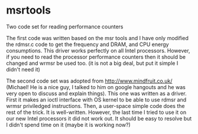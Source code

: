 # msrtools
Two code set for reading performance counters

The first code was written based on the msr tools and I have only modified the rdmsr.c code to get the frequency and DRAM, and CPU energy consumptions. This driver works perfectly on all Intel processors. However, if you need to read the processor performance counters then it should be changed and wrmsr be used too. (it is not a big deal, but put it simple I didn't need it)

The second code set was adopted from http://www.mindfruit.co.uk/ (Michael! He is a nice guy, I talked to him on google hangouts and he was very open to discuss and explain things). This one was written as a driver. First it makes an ioctl interface with OS kernel to be able to use rdmsr and wrmsr priviledged instructions. Then, a user-space simple code does the rest of the trick. It is well-written. However, the last time I tried to use it on our new Intel processors it did not work out. It should be easy to resolve but I didn't spend time on it (maybe it is working now?)


